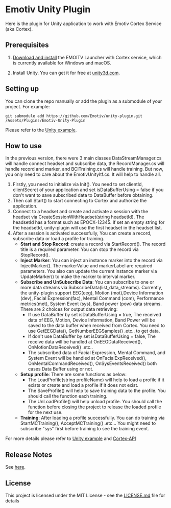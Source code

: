 # Emotiv Unity Plugin

Here is the plugin for Unity application to work with Emotiv Cortex Service (aka Cortex).

## Prerequisites

1. [Download and install](https://www.emotiv.com/developer/) the EMOITV Launcher with Cortex service, which is currently available for Windows and macOS.

2. Install Unity. You can get it for free at [unity3d.com](https://unity3d.com/get-unity/download).

## Setting up

You can clone the repo manually or add the plugin as a submodule of your project.
For example:
```
git submodule add https://github.com/Emotiv/unity-plugin.git /Assets/Plugins/Emotiv-Unity-Plugin
```
Please refer to the [Unity example](https://github.com/Emotiv/cortex-v2-example/tree/master/unity).

## How to use
In the previous version, there were 3 main classes DataStreamManager.cs will handle connect headset and subscribe data, the RecordManager.cs will handle record and marker, and BCITraining.cs will handle training. But now, you only need to care about the EmotivUnityItf.cs. It will help to handle all.  

1. Firstly, you need to initialize via Init(). You need to set clientId, clientSecret of your application and set isDataBufferUsing = false if you don't want to save subscribed data to DataBuffer before obtaining.
2. Then call Start() to start connecting to Cortex and authorize the application.
3. Connect to a headset and create and activate a session with the headset via CreateSessionWithHeadset(string headsetId). The headsetId has a format such as EPOCX-12345. If set an empty string for the headsetId, unity-plugin will use the first headset in the headset list.
4. After a session is activated successfully, You can create a record, subscribe data or load a profile for training.  
	- **Start and Stop Record**: create a record via StartRecord(). The record title is a required parameter. You can stop the record via StopRecord().
	- **Inject Marker**: You can inject an instance marker into the record via InjectMarker(). The markerValue and markerLabel are required parameters. You also can update the current instance marker via UpdateMarker() to make the marker to interval marker.  
	- **Subscribe and UnSubscribe Data**: You can subscribe to one or more data streams via SubscribeData(list_data_streams). Currently, the unity-plugin support EEG(eeg), Motion (mot),Device Information (dev), Facial Expression(fac), Mental Command (com), Performance metrics(met), System Event (sys), Band power (pow) data streams. There are 2 choices for output data retrieving:
		- If use DataBuffer by set isDataBufferUsing = true, The received data of EEG, Motion, Device Information, Band Power will be saved to the data buffer when received from Cortex. You need to use GetEEGData(), GetNumberEEGSamples()  .etc.. to get data.
		- If don't use DataBuffer by set isDataBufferUsing = false, The receive data will be handled at OnEEGDataReceived(), OnMotionDataReceived() .etc..
		- The subscribed data of Facial Expression, Mental Command, and System Event will be handled at OnFacialExpReceived(), OnMentalCommandReceived(), OnSysEventsReceived() both cases Data Buffer using or not.  
	- **Setup profile**: There are some functions as below:
		- The  LoadProfile(string profileName) will help to load a profile if it exists or create and load a profile if it does not exist.  
		- The SaveProfile() will help to save training data to the profile. You should call the function each training.
		- The UnLoadProfile() will help unload profile. You should call the function before closing the project to release the loaded profile for the next use.
	- **Training**: After loading a profile successfully. You can do training via StartMCTraining(), AcceptMCTraining() .etc... You might need to subscribe "sys" first before training to see the training event.


For more details please refer to [Unity example](https://github.com/Emotiv/cortex-v2-example/tree/master/unity) 
and [Cortex-API](https://emotiv.gitbook.io/cortex-api/)
## Release Notes

See <a href="Documentation/ReleaseNotes.md">here</a>.

## License

This project is licensed under the MIT License - see the [LICENSE.md](LICENSE.md) file for details


